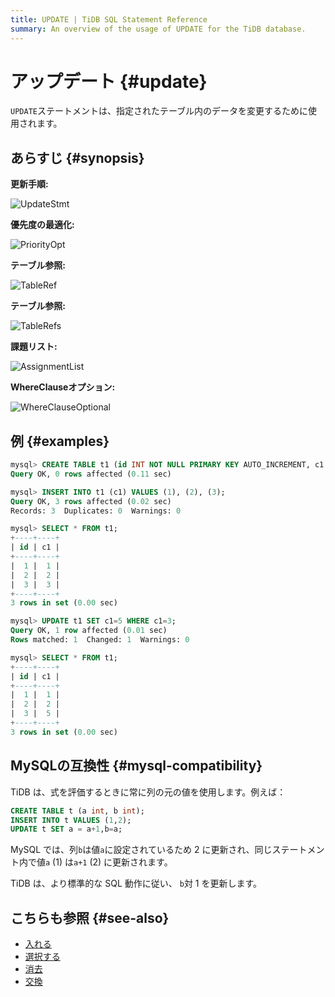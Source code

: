```yaml
---
title: UPDATE | TiDB SQL Statement Reference
summary: An overview of the usage of UPDATE for the TiDB database.
---
```


# アップデート {#update}

`UPDATE`ステートメントは、指定されたテーブル内のデータを変更するために使用されます。

## あらすじ {#synopsis}

**更新手順:**

![UpdateStmt](/media/sqlgram/UpdateStmt.png)

**優先度の最適化:**

![PriorityOpt](/media/sqlgram/PriorityOpt.png)

**テーブル参照:**

![TableRef](/media/sqlgram/TableRef.png)

**テーブル参照:**

![TableRefs](/media/sqlgram/TableRefs.png)

**課題リスト:**

![AssignmentList](/media/sqlgram/AssignmentList.png)

**WhereClauseオプション:**

![WhereClauseOptional](/media/sqlgram/WhereClauseOptional.png)

## 例 {#examples}

```sql
mysql> CREATE TABLE t1 (id INT NOT NULL PRIMARY KEY AUTO_INCREMENT, c1 INT NOT NULL);
Query OK, 0 rows affected (0.11 sec)

mysql> INSERT INTO t1 (c1) VALUES (1), (2), (3);
Query OK, 3 rows affected (0.02 sec)
Records: 3  Duplicates: 0  Warnings: 0

mysql> SELECT * FROM t1;
+----+----+
| id | c1 |
+----+----+
|  1 |  1 |
|  2 |  2 |
|  3 |  3 |
+----+----+
3 rows in set (0.00 sec)

mysql> UPDATE t1 SET c1=5 WHERE c1=3;
Query OK, 1 row affected (0.01 sec)
Rows matched: 1  Changed: 1  Warnings: 0

mysql> SELECT * FROM t1;
+----+----+
| id | c1 |
+----+----+
|  1 |  1 |
|  2 |  2 |
|  3 |  5 |
+----+----+
3 rows in set (0.00 sec)
```

## MySQLの互換性 {#mysql-compatibility}

TiDB は、式を評価するときに常に列の元の値を使用します。例えば：

```sql
CREATE TABLE t (a int, b int);
INSERT INTO t VALUES (1,2);
UPDATE t SET a = a+1,b=a;
```

MySQL では、列`b`は値`a`に設定されているため 2 に更新され、同じステートメント内で値`a` (1) は`a+1` (2) に更新されます。

TiDB は、より標準的な SQL 動作に従い、 `b`対 1 を更新します。

## こちらも参照 {#see-also}

-   [入れる](/sql-statements/sql-statement-insert.md)
-   [選択する](/sql-statements/sql-statement-select.md)
-   [消去](/sql-statements/sql-statement-delete.md)
-   [交換](/sql-statements/sql-statement-replace.md)
